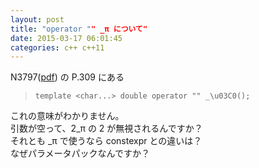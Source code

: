 ```yaml
---
layout: post
title: "operator "" _π について"
date: 2015-03-17 06:01:45
categories: c++ c++11
---
```

<p>N3797(<a href="http://www.open-std.org/jtc1/sc22/wg21/docs/papers/2013/n3797.pdf" rel="nofollow">pdf</a>) の P.309 にある<br>
</p>

<blockquote>
<pre><code>template &lt;char...&gt; double operator "" _\u03C0();
</code></pre>
</blockquote>

<p>これの意味がわかりません。<br>
引数が空って、2_π の 2 が無視されるんですか？<br>
それとも _π で使うなら constexpr との違いは？<br>
なぜパラメータパックなんですか？</p>

